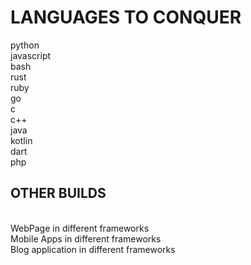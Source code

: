 <h1>LANGUAGES TO CONQUER</h1>

python <br/> javascript <br/> bash <br/> rust <br/> ruby <br/> go <br/> c <br/> c++ <br/> java <br/> kotlin <br/> dart <br/> php

<h2>OTHER BUILDS</h2>
  <br/>
WebPage in different frameworks  <br/>
Mobile Apps in different frameworks <br/>
Blog application in different frameworks <br/>
